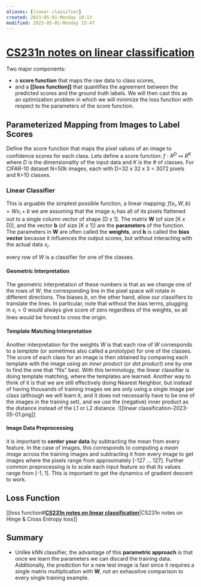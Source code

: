 ```yaml
---
aliases: [linear classifier]
created: 2023-05-01-Monday 10:13
modified: 2023-05-01-Monday 15:47
---
```


# **[CS231n notes on linear classification](https://cs231n.github.io/linear-classify/)**

Two major components:

- a **score function** that maps the raw data to class scores,
- and a **[[loss function]]** that quantifies the agreement between the predicted scores and the ground truth labels.
We will then cast this as an optimization problem in which we will minimize the loss function with respect to the parameters of the score function.

## Parameterized Mapping from Images to Label Scores

Define the score function that maps the pixel values of an image to confidence scores for each class.
Lets define a score function: $f:R^D\mapsto R^K$ where $D$ is the dimensionality of the input data and $K$ is the # of classes. For CIFAR-10 dataset N=50k images, each with D=32 x 32 x 3 = 3072 pixels and K=10 classes.

### Linear Classifier

This is arguable the simplest possible function, a linear mapping:
$f(x_i, W, b) = Wx_i + b$
we are assuming that the image $x_i$ has all of its pixels flattened out to a single column vector of shape [D x 1]. The matrix **W** (of size [K x D]), and the vector **b** (of size [K x 1]) are the **parameters** of the function. The parameters in **W** are often called the **weights**, and **b** is called the **bias vector** because it influences the output scores, but without interacting with the actual data $x_i$.

every row of $W$ is a classifier for one of the classes.

#### Geometric Interpretation

The geometric interpretation of these numbers is that as we change one of the rows of $W$, the corresponding line in the pixel space will rotate in different directions. The biases $b$, on the other hand, allow our classifiers to translate the lines. In particular, note that without the bias terms, plugging in $x_i=0$ would always give score of zero regardless of the weights, so all lines would be forced to cross the origin.

#### Template Matching Interpretation

Another interpretation for the weights $W$ is that each row of $W$ corresponds to a *template* (or sometimes also called a *prototype*) for one of the classes. The score of each class for an image is then obtained by comparing each template with the image using an *inner product* (or *dot product*) one by one to find the one that “fits” best. With this terminology, the linear classifier is doing template matching, where the templates are learned. Another way to think of it is that we are still effectively doing Nearest Neighbor, but instead of having thousands of training images we are only using a single image per class (although we will learn it, and it does not necessarily have to be one of the images in the training set), and we use the (negative) inner product as the distance instead of the L1 or L2 distance.
![[linear classification-2023-05-01.png]]

#### Image Data Preprocessing

it is important to **center your data** by subtracting the mean from every feature. In the case of images, this corresponds to computing a *mean image* across the training images and subtracting it from every image to get images where the pixels range from approximately [-127 … 127]. Further common preprocessing is to scale each input feature so that its values range from [-1, 1]. This is important to get the dynamics of gradient descent to work.

## Loss Function

[[loss function#**[CS231n notes on linear classification](https://cs231n.github.io/linear-classify/)**|CS231n notes on Hinge & Cross Entropy loss]]

## Summary
- Unlike kNN classifier, the advantage of this **parametric approach** is that once we learn the parameters we can discard the training data. Additionally, the prediction for a new test image is fast since it requires a single matrix multiplication with **W**, not an exhaustive comparison to every single training example.
